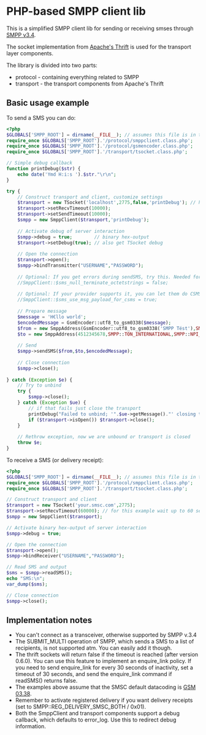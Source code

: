PHP-based SMPP client lib
=============

This is a simplified SMPP client lib for sending or receiving smses through [SMPP v3.4](http://www.smsforum.net/SMPP_v3_4_Issue1_2.zip).

The socket implementation from [Apache's Thrift](http://thrift.apache.org/) is used for the transport layer components. 

The library is divided into two parts:

 - protocol - containing everything related to SMPP
 - transport - the transport components from Apache's Thrift

Basic usage example
-----

To send a SMS you can do:

``` php
<?php
$GLOBALS['SMPP_ROOT'] = dirname(__FILE__); // assumes this file is in the root
require_once $GLOBALS['SMPP_ROOT'].'/protocol/smppclient.class.php';
require_once $GLOBALS['SMPP_ROOT'].'/protocol/gsmencoder.class.php';
require_once $GLOBALS['SMPP_ROOT'].'/transport/tsocket.class.php';

// Simple debug callback
function printDebug($str) {
	echo date('Ymd H:i:s ').$str."\r\n";
}

try {
	// Construct transport and client, customize settings
	$transport = new TSocket('localhost',2775,false,'printDebug'); // hostname/ip (ie. localhost) and port (ie. 2775)
	$transport->setRecvTimeout(10000);
	$transport->setSendTimeout(10000);
	$smpp = new SmppClient($transport,'printDebug');
	
	// Activate debug of server interaction
	$smpp->debug = true; 		// binary hex-output
	$transport->setDebug(true);	// also get TSocket debug
	
	// Open the connection
	$transport->open();
	$smpp->bindTransmitter("USERNAME","PASSWORD");
	
	// Optional: If you get errors during sendSMS, try this. Needed for ie. opensmpp.logica.com based servers.
	//SmppClient::$sms_null_terminate_octetstrings = false;
	
	// Optional: If your provider supports it, you can let them do CSMS (concatenated SMS) 
	//SmppClient::$sms_use_msg_payload_for_csms = true;
	
	// Prepare message
	$message = 'H€llo world';
	$encodedMessage = GsmEncoder::utf8_to_gsm0338($message);
	$from = new SmppAddress(GsmEncoder::utf8_to_gsm0338('SMPP Tést'),SMPP::TON_ALPHANUMERIC);
	$to = new SmppAddress(4512345678,SMPP::TON_INTERNATIONAL,SMPP::NPI_E164);
	
	// Send
	$smpp->sendSMS($from,$to,$encodedMessage);
	
	// Close connection
	$smpp->close();
	
} catch (Exception $e) {
	// Try to unbind
	try {
		$smpp->close();
	} catch (Exception $ue) {
		// if that fails just close the transport
		printDebug("Failed to unbind; '".$ue->getMessage()."' closing transport");
		if ($transport->isOpen()) $transport->close();
	}
	
	// Rethrow exception, now we are unbound or transport is closed
	throw $e; 
}
```

To receive a SMS (or delivery receipt):

``` php
<?php
$GLOBALS['SMPP_ROOT'] = dirname(__FILE__); // assumes this file is in the root
require_once $GLOBALS['SMPP_ROOT'].'/protocol/smppclient.class.php';
require_once $GLOBALS['SMPP_ROOT'].'/transport/tsocket.class.php';

// Construct transport and client
$transport = new TSocket('your.smsc.com',2775);
$transport->setRecvTimeout(60000); // for this example wait up to 60 seconds for data
$smpp = new SmppClient($transport);

// Activate binary hex-output of server interaction
$smpp->debug = true;

// Open the connection
$transport->open();
$smpp->bindReceiver("USERNAME","PASSWORD");

// Read SMS and output
$sms = $smpp->readSMS();
echo "SMS:\n";
var_dump($sms);

// Close connection
$smpp->close();
```

Implementation notes
-----

 - You can't connect as a transceiver, otherwise supported by SMPP v.3.4
 - The SUBMIT_MULTI operation of SMPP, which sends a SMS to a list of recipients, is not supported atm. You can easily add it though.
 - The thrift sockets will return false if the timeout is reached (after version 0.6.0). 
   You can use this feature to implement an enquire_link policy. If you need to send enquire_link for every 30 seconds of inactivity, 
   set a timeout of 30 seconds, and send the enquire_link command if readSMS() returns false.
 - The examples above assume that the SMSC default datacoding is [GSM 03.38](http://en.wikipedia.org/wiki/GSM_03.38).
 - Remember to activate registered delivery if you want delivery receipts (set to SMPP::REG_DELIVERY_SMSC_BOTH / 0x01).
 - Both the SmppClient and transport components support a debug callback, which defaults to error_log. Use this to redirect debug information.